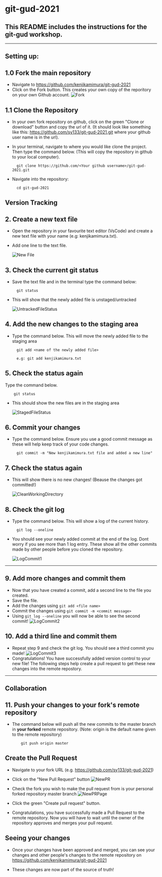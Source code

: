 # git-gud-2021

## This README includes the instructions for the git-gud workshop.

---

## **Setting up:**

## 1.0 Fork the main repository

- Navigate to https://github.com/kenjikamimura/git-gud-2021
- Click on the Fork button. This creates your own copy of the reporitory on your own Github account.
  ![Fork](./images/Fork.png "Fork") 


## 1.1 Clone the Repository

- In your own fork repository on github, click on the green "Clone or download" button and copy the url of it. (It should look like something like this: https://github.com/sy133/git-gud-2021.git where your github user name is in the url).
- In your terminal, navigate to where you would like clone the project. Then type the command below. (This will copy the repository in github to your local computer).

        git clone https://github.com/<Your github username>/git-gud-2021.git

- Navigate into the repository:

        cd git-gud-2021

## **Version Tracking**

## 2. Create a new text file

- Open the repository in your favourite text editor (VsCode) and create a new text file with your name (e.g: kenjikamimura.txt).

* Add one line to the text file.

  ![New File](./images/NewFile.png "New File")

## 3. Check the current git status

- Save the text file and in the terminal type the command below:

        git status

- This will show that the newly added file is unstaged/untracked

  ![UntrackedFileStatus](./images/UntrackedFileStatus.png "Untracked FileStatus")

## 4. Add the new changes to the staging area

- Type the command below. This will move the newly added file to the staging area

        git add <name of the newly added file>

        e.g: git add kenjikamimura.txt

## 5. Check the status again

Type the command below.

        git status

- This should show the new files are in the staging area

  ![StagedFileStatus](./images/StagedFileStatus.png "Staged File Status")

## 6. Commit your changes

- Type the command below. Ensure you use a good commit message as these will help keep track of your code changes.

        git commit -m "New kenjikamimura.txt file and added a new line"

## 7. Check the status again

- This will show there is no new changes! (Beause the changes got committed!)

  ![CleanWorkingDirectory](./images/CleanWorkingDirectory.png "Clean working directory")

## 8. Check the git log

- Type the command below. This will show a log of the current history.

        git log --oneline

* You should see your newly added commit at the end of the log. Dont worry if you see more than 1 log entry. These show all the other commits made by other people before you cloned the repository. 

  ![LogCommit1](./images/LogCommit1.png "Log Commit 1")

---

## 9. Add more changes and commit them

- Now that you have created a commit, add a second line to the file you created.
- Save the file.
- Add the changes using `git add <file name>`
- Commit the changes using `git commit -m <commit message>`
- Using `git log --oneline` you will now be able to see the second commit!
  ![LogCommit2](./images/LogCommit2.png "Log Commit 2")

## 10. Add a third line and commit them

- Repeat step 9 and check the git log. You should see a third commit you made!
  ![LogCommit3](./images/LogCommit3.png "Log Commit 3")
- Congratulations! You have successfully added version control to your new file! The following steps help create a pull request to get these new changes into the remote repostory.

---

## **Collaboration**

## 11. Push your changes to your fork's remote repository

- The command below will push all the new commits to the master branch in **your forked** remote repository.
  (Note: origin is the default name given to the remote repository)

          git push origin master

## Create the Pull Request

- Navigate to your fork URL (e.g. https://github.com/sy133/git-gud-2021)
- Click on the "New Pull Request" button
  ![NewPR](./images/NewPullRequestButton.png "New PR")

- Check the fork you wish to make the pull request from is your personal forked repository master branch
  ![NewPRPage](./images/NewPullRequestPage.png "New PR Page")

- Click the green "Create pull request" button.
- Congratulations, you have successfully made a Pull Request to the remote repository. Now you will have to wait until the owner of the repository approves and merges your pull request.

## Seeing your changes

- Once your changes have been approved and merged, you can see your changes and other people's changes to the remote repository on https://github.com/kenjikamimura/git-gud-2021

- These changes are now part of the source of truth!